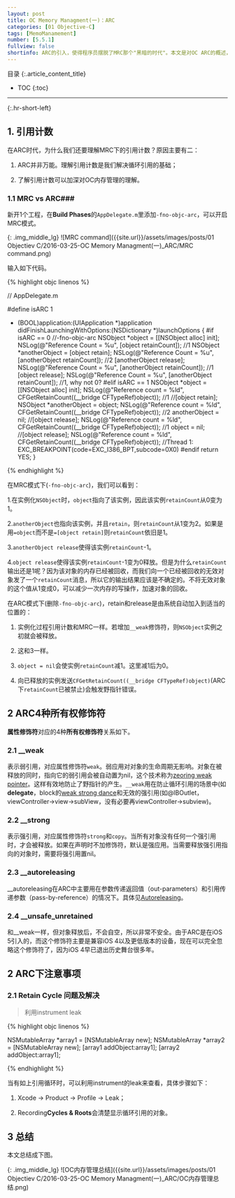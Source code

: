 ```yaml
---
layout: post
title: OC Memory Managment(一)：ARC
categories: [01 Objective-C]
tags: [MemoManamement]
number: [5.5.1]
fullview: false
shortinfo: ARC的引入，使得程序员摆脱了MRC那个"黑暗的时代"。本文是对OC ARC的概述，意在使得开发者在写OC代码的时候，了解编译器在背后做了哪些内存管理的事情。
---
```

目录
{:.article_content_title}


* TOC
{:toc}

---
{:.hr-short-left}

## 1. 引用计数 ##

在ARC时代，为什么我们还要理解MRC下的引用计数？原因主要有二：

1. ARC并非万能。理解引用计数是我们解决循环引用的基础；

2. 了解引用计数可以加深对OC内存管理的理解。

### 1.1 MRC vs ARC###

新开1个工程，在**Build Phases**的`AppDelegate.m`里添加`-fno-objc-arc`，可以开启MRC模式。

{: .img_middle_lg}
![MRC command]({{site.url}}/assets/images/posts/01 Objectiev C/2016-03-25-OC Memory Managment(一)_ARC/MRC command.png)

输入如下代码。

{% highlight objc linenos %}

//  AppDelegate.m

#define isARC 1
- (BOOL)application:(UIApplication *)application didFinishLaunchingWithOptions:(NSDictionary *)launchOptions {
#if isARC == 0      //-fno-objc-arc
    NSObject *object = [[NSObject alloc] init];
    NSLog(@"Reference Count = %u", [object retainCount]);                           //1
    NSObject *anotherObject = [object retain];
    NSLog(@"Reference Count = %u", [anotherObject retainCount]);                    //2
    [anotherObject release];
    NSLog(@"Reference Count = %u", [anotherObject retainCount]);                    //1
    [object release];
    NSLog(@"Reference Count = %u", [anotherObject retainCount]);                    //1, why not 0?
#elif isARC == 1
    NSObject *object = [[NSObject alloc] init];
    NSLog(@"Reference count = %ld", CFGetRetainCount((__bridge CFTypeRef)object));  //1
    //[object retain];
    NSObject *anotherObject = object;
    NSLog(@"Reference count = %ld", CFGetRetainCount((__bridge CFTypeRef)object));  //2
    anotherObject = nil;
    //[object release];
    NSLog(@"Reference count = %ld", CFGetRetainCount((__bridge CFTypeRef)object));  //1
    object = nil;
    //[object release];
    NSLog(@"Reference count = %ld", CFGetRetainCount((__bridge CFTypeRef)object));  //Thread 1: EXC_BREAKPOINT(code=EXC_I386_BPT,subcode=0X0)
#endif
    return YES;
}

{% endhighlight %}

在MRC模式下(`-fno-objc-arc`)，我们可以看到：

1.在实例化`NSObject`时，`object`指向了该实例，因此该实例`retainCount`从0变为1。

2.`anotherObject`也指向该实例，并且`retain`，则`retainCount`从1变为2。如果是用`=object`而不是`=[object retain]`则`retainCount`依旧是1。

3.`anotherObject release`使得该实例`retainCount`-1。

4.`object release`使得该实例`retainCount`-1变为0释放。但是为什么`retainCount`输出还是1呢？因为该对象的内存已经被回收，而我们向一个已经被回收的无效对象发了一个`retainCount`消息，所以它的输出结果应该是不确定的。不将无效对象的这个值从1变成0，可以减少一次内存的写操作，加速对象的回收。

在ARC模式下(删除`-fno-objc-arc`)，retain和release是由系统自动加入到适当的位置的：

1. 实例化过程引用计数和MRC一样。若增加`__weak`修饰符，则`NSObject`实例之初就会被释放。

2. 这和3一样。

3. `object = nil`会使实例`retainCount`减1。这里减1后为0。

4. 向已释放的实例发送`CFGetRetainCount((__bridge CFTypeRef)object)`(ARC下`retainCount`已被禁止)会触发野指针错误。


## 2 ARC4种所有权修饰符 ##

**属性修饰符**对应的4种**所有权修饰符**关系如下。


### 2.1 __weak ###

表示弱引用，对应属性修饰符`weak`。弱应用对对象的生命周期无影响。对象在被释放的同时，指向它的弱引用会被自动置为nil，这个技术称为[zeoring weak pointer]({{site.url}}/01%20objective-c/2016/03/27/OC-Memory-Managment(%E4%B8%89)_Weak%E5%B1%9E%E6%80%A7.html)。这样有效地防止了野指针的产生。`__weak`用在防止循环引用的场景中(如**delegate**，block的[weak strong dance]({{site.url}}/01%20objective-c/2016/03/28/OC-Memory-Managment(%E5%9B%9B)_Weak-Strong-Dance.html)和无效的强引用(如@IBOutlet，viewController->view->subView，没有必要再viewController->subview)。

### 2.2 __strong ###

表示强引用，对应属性修饰符`strong`和`copy`。当所有对象没有任何一个强引用时，才会被释放。如果在声明时不加修饰符，默认是强应用。当需要释放强引用指向的对象时，需要将强引用置nil。

### 2.3 __autoreleasing

__autoreleasing在ARC中主要用在参数传递返回值（out-parameters）和引用传递参数（pass-by-reference）的情况下。具体见[Autoreleasing]({{site.url}}/01%20objective-c/2016/03/26/OC-Memory-Managment(%E4%BA%8C)_Autoreleasing.html)。

### 2.4 __unsafe_unretained

和__weak一样，但对象释放后，不会自空，所以非常不安全。由于ARC是在iOS 5引入的，而这个修饰符主要是兼容iOS 4以及更低版本的设备，现在可以完全忽略这个修饰符了，因为iOS 4早已退出历史舞台很多年。



## 2 ARC下注意事项 ###

### 2.1 Retain Cycle 问题及解决 ##

> 利用instrument leak

{% highlight objc linenos %}

NSMutableArray *array1 = [NSMutableArray new];
NSMutableArray *array2 = [NSMutableArray new];
[array1 addObject:array1];
[array2 addObject:array1];

{% endhighlight %}

当有如上引用循环时，可以利用instrument的leak来查看，具体步骤如下：

1. Xcode -> Product -> Profile -> Leak；

2. Recording**Cycles & Roots**会清楚显示循环引用的对象。 


## 3 总结 ##

本文总结成下图。

{: .img_middle_lg}
![OC内存管理总结]({{site.url}}/assets/images/posts/01 Objectiev C/2016-03-25-OC Memory Managment(一)_ARC/OC内存管理总结.png)


